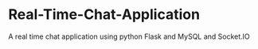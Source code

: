 # Real-Time-Chat-Application
A real time chat application using python Flask and MySQL and Socket.IO
